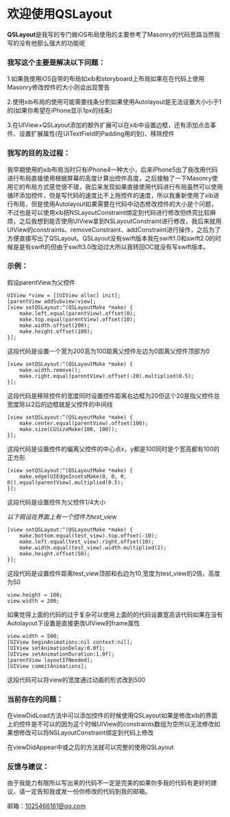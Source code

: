 # 欢迎使用QSLayout #
**QSLayout**是我写的专门做iOS布局使用的主要参考了Masonry的代码思路当然我写的没有他那么强大的功能呢

### 我写这个主要是解决以下问题： ###
1.如果我使用iOS自带的布局如xib和storyboard上布局如果在在代码上使用Masonry修改控件的大小则会出现警告

2.使用xib布局的使用可能需要线条分割如果使用Autolayout是无法设置大小小于1的(如果你希望在iPhone显示1px的线条)

3.在UIView+QSLayout添加的额外扩展可以在xib中设置边框，还有添加点击事件、设置扩展属性(在UITextField的Padding用的到)、移除控件


### 我写的目的及过程： ###

我早期使用的xib布局当时只有iPhone4一种大小，后来iPhone5出了我改用代码进行布局直接使用根据屏幕的高度计算出控件高度，之后接触了一下Masonry使用它的布局方式感觉很不错，我后来发现如果直接使用代码进行布局虽然可以使用循环添加控件，但是写代码的速度比不上拖控件的速度，所以我重新使用了xib进行布局，但是使用Autolayout如果需要在代码中动态修改控件的大小是个问题，不过也是可以使用xib把NSLayoutConstraint绑定到代码进行修改但终究比较麻烦，之后我想到能否使用UIView拿到NSLayoutConstraint进行修改，我后来就用UIView的constraints、removeConstraint、addConstraint进行操作，之后为了方便直接写出了QSLayout。QSLayout没有swift版本我在swift1.0和swift2.0的时候是是有swift的但由于swift3.0改动过大所以我转回OC就没有写swift版本。

### 示例： ###
假设parentView为父控件

    UIView *view = [[UIView alloc] init];
    [parentView addSubview:view];
    [view setQSLayout:^(QSLayoutMake *make) {
    	make.left.equal(parentView).offset(0);
    	make.top.equal(parentView).offset(10);
    	make.width.offset(200);
		make.height.offset(100);
    }];

这段代码是设置一个宽为200高为100距离父控件左边为0距离父控件顶部为0

    [view setQSLayout:^(QSLayoutMake *make) {
        make.width.remove();
        make.right.equal(parentView).offset(-20).multiplied(0.5);
    }];

这段代码是移除控件的宽度同时设置控件距离右边框为20但这个20是指父控件总宽度除以2后的边框就是父控件的中间线

    [view setQSLayout:^(QSLayoutMake *make) {
        make.center.equal(parentView).offset(100);
        make.size(CGSizeMake(100, 100));
    }];

这段代码是设置控件的偏离父控件的中心点x，y都是100同时是个宽高都有100的正方形

    [view setQSLayout:^(QSLayoutMake *make) {
        make.edge(UIEdgeInsetsMake(0, 0, 0, 0)).equal(parentView).multiplied(0.5);
    }];

这段代码是设置控件为父控件1/4大小

*以下假设在界面上有一个控件为test_view*

    [view setQSLayout:^(QSLayoutMake *make) {
        make.bottom.equal(test_view).top.offset(-10);
        make.left.equal(test_view).right.offset(10);
        make.width.equal(test_view).width.multiplied(2);
        make.height.offset(50);
    }];

这段代码是设置控件距离test_view顶部和右边为10,宽度为test_view的2倍，高度为50

    view.height = 100;
    view.width = 200;

如果觉得上面的代码的过于复杂可以使用上面的的代码设置宽高该代码如果在没有Autolayout下设置是直接更改UIView的frame属性

    view.width = 500;
    [UIView beginAnimations:nil context:nil];
    [UIView setAnimationDelay:0.0f];
    [UIView setAnimationDuration:1.0f];
    [parentView layoutIfNeeded];
    [UIView commitAnimations];

这段代码可以将view的宽度通过动画的形式改到500

### 当前存在的问题： ###
在viewDidLoad方法中可以添加控件的时候使用QSLayout如果是修改xib的界面上的控件是不可以的因为这个时候UIView的constraints数组为空所以无法修改如果想修改可以将NSLayoutConstraint绑定到代码上修改

在viewDidAppear中或之后的方法就可以完整的使用QSLayout

### 反馈与建议： ###
由于我能力有限所以写出来的代码不一定是完美的如果你多我的代码有更好的建议，请一定告知我或发一份你修改的代码到我的邮箱。

邮箱：1025466161@qq.com